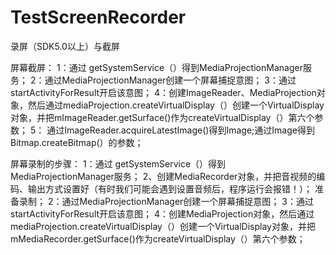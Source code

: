 # TestScreenRecorder
录屏（SDK5.0以上）与截屏


屏幕截屏：
1：通过 getSystemService（）得到MediaProjectionManager服务； 
2：通过MediaProjectionManager创建一个屏幕捕捉意图； 
3：通过startActivityForResult开启该意图； 
4：创建ImageReader、MediaProjection对象，然后通过mediaProjection.createVirtualDisplay（）创建一个VirtualDisplay对象，并把mImageReader.getSurface()作为createVirtualDisplay（）第六个参数； 
5： 通过ImageReader.acquireLatestImage()得到Image;通过Image得到Bitmap.createBitmap(）的参数；

屏幕录制的步骤：
1：通过 getSystemService（）得到MediaProjectionManager服务； 
2、创建MediaRecorder对象，并把音视频的编码、输出方式设置好（有时我们可能会遇到设置音频后，程序运行会报错！）； 准备录制； 
2：通过MediaProjectionManager创建一个屏幕捕捉意图； 
3：通过startActivityForResult开启该意图； 
4：创建MediaProjection对象，然后通过mediaProjection.createVirtualDisplay（）创建一个VirtualDisplay对象，并把mMediaRecorder.getSurface()作为createVirtualDisplay（）第六个参数；
